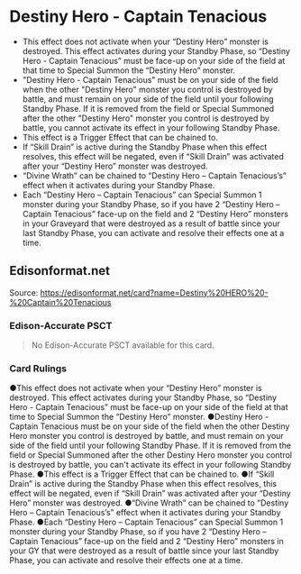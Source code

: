 # Destiny Hero - Captain Tenacious

*   This effect does not activate when your “Destiny Hero” monster is destroyed. This effect activates during your Standby Phase, so “Destiny Hero - Captain Tenacious” must be face-up on your side of the field at that time to Special Summon the “Destiny Hero” monster.
*   "Destiny Hero - Captain Tenacious" must be on your side of the field when the other "Destiny Hero" monster you control is destroyed by battle, and must remain on your side of the field until your following Standby Phase. If it is removed from the field or Special Summoned after the other "Destiny Hero" monster you control is destroyed by battle, you cannot activate its effect in your following Standby Phase.
*   This effect is a Trigger Effect that can be chained to.
*   If “Skill Drain” is active during the Standby Phase when this effect resolves, this effect will be negated, even if “Skill Drain” was activated after your “Destiny Hero” monster was destroyed.
*   “Divine Wrath” can be chained to “Destiny Hero – Captain Tenacious’s” effect when it activates during your Standby Phase.
*   Each “Destiny Hero – Captain Tenacious” can Special Summon 1 monster during your Standby Phase, so if you have 2 “Destiny Hero – Captain Tenacious” face-up on the field and 2 “Destiny Hero” monsters in your Graveyard that were destroyed as a result of battle since your last Standby Phase, you can activate and resolve their effects one at a time.

## Edisonformat.net

Source: https://edisonformat.net/card?name=Destiny%20HERO%20-%20Captain%20Tenacious

### Edison-Accurate PSCT

> No Edison-Accurate PSCT available for this card.

### Card Rulings

●This effect does not activate when your “Destiny Hero” monster is destroyed. This effect activates during your Standby Phase, so “Destiny Hero - Captain Tenacious” must be face-up on your side of the field at that time to Special Summon the “Destiny Hero” monster.
●Destiny Hero - Captain Tenacious must be on your side of the field when the other Destiny Hero monster you control is destroyed by battle, and must remain on your side of the field until your following Standby Phase. If it is removed from the field or Special Summoned after the other Destiny Hero monster you control is destroyed by battle, you can't activate its effect in your following Standby Phase.
●This effect is a Trigger Effect that can be chained to.
●If “Skill Drain” is active during the Standby Phase when this effect resolves, this effect will be negated, even if “Skill Drain” was activated after your “Destiny Hero” monster was destroyed.
●“Divine Wrath” can be chained to “Destiny Hero – Captain Tenacious’s” effect when it activates during your Standby Phase.
●Each “Destiny Hero – Captain Tenacious” can Special Summon 1 monster during your Standby Phase, so if you have 2 “Destiny Hero – Captain Tenacious” face-up on the field and 2 “Destiny Hero” monsters in your GY that were destroyed as a result of battle since your last Standby Phase, you can activate and resolve their effects one at a time.
            
